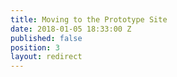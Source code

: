 ```yaml
---
title: Moving to the Prototype Site
date: 2018-01-05 18:33:00 Z
published: false
position: 3
layout: redirect
---
```


